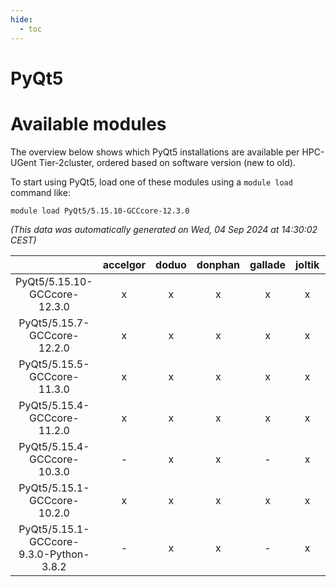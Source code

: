 ```yaml
---
hide:
  - toc
---
```


PyQt5
=====

# Available modules


The overview below shows which PyQt5 installations are available per HPC-UGent Tier-2cluster, ordered based on software version (new to old).

To start using PyQt5, load one of these modules using a `module load` command like:

```shell
module load PyQt5/5.15.10-GCCcore-12.3.0
```

*(This data was automatically generated on Wed, 04 Sep 2024 at 14:30:02 CEST)*  

| |accelgor|doduo|donphan|gallade|joltik|shinx|skitty|
| :---: | :---: | :---: | :---: | :---: | :---: | :---: | :---: |
|PyQt5/5.15.10-GCCcore-12.3.0|x|x|x|x|x|x|x|
|PyQt5/5.15.7-GCCcore-12.2.0|x|x|x|x|x|-|x|
|PyQt5/5.15.5-GCCcore-11.3.0|x|x|x|x|x|-|x|
|PyQt5/5.15.4-GCCcore-11.2.0|x|x|x|x|x|-|x|
|PyQt5/5.15.4-GCCcore-10.3.0|-|x|x|-|x|-|x|
|PyQt5/5.15.1-GCCcore-10.2.0|x|x|x|x|x|-|x|
|PyQt5/5.15.1-GCCcore-9.3.0-Python-3.8.2|-|x|x|-|x|-|x|
